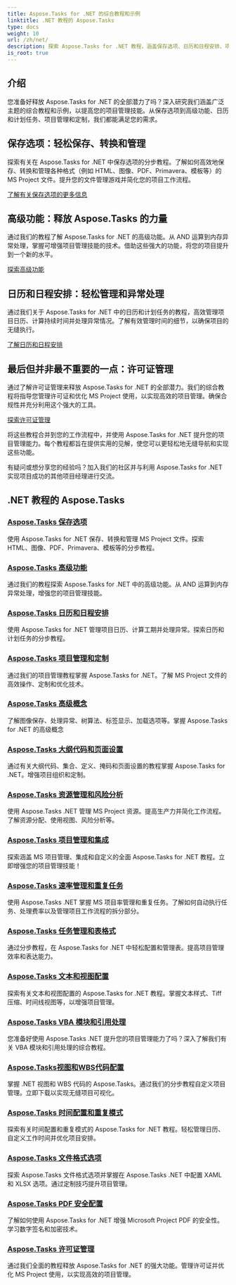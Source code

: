 ```yaml
---
title: Aspose.Tasks for .NET 的综合教程和示例
linktitle: .NET 教程的 Aspose.Tasks
type: docs
weight: 10
url: /zh/net/
description: 探索 Aspose.Tasks for .NET 教程，涵盖保存选项、日历和日程安排、项目管理等。提高您的项目管理技能。
is_root: true
---
```

## 介绍

您准备好释放 Aspose.Tasks for .NET 的全部潜力了吗？深入研究我们涵盖广泛主题的综合教程和示例，以提高您的项目管理技能。从保存选项到高级功能、日历和计划任务、项目管理和定制，我们都能满足您的需求。

## 保存选项：轻松保存、转换和管理 
探索有关在 Aspose.Tasks for .NET 中保存选项的分步教程。了解如何高效地保存、转换和管理各种格式（例如 HTML、图像、PDF、Primavera、模板等）的 MS Project 文件。提升您的文件管理游戏并简化您的项目工作流程。

[了解有关保存选项的更多信息](./saving-options/)

##  高级功能：释放 Aspose.Tasks 的力量 
通过我们的教程了解 Aspose.Tasks for .NET 的高级功能。从 AND 运算到内存异常处理，掌握可增强项目管理技能的技术。借助这些强大的功能，将您的项目提升到一个新的水平。

[探索高级功能](./advanced-features/)

##  日历和日程安排：轻松管理和异常处理 
通过我们关于 Aspose.Tasks for .NET 中的日历和计划任务的教程，高效管理项目日历、计算持续时间并处理异常情况。了解有效管理时间的细节，以确保项目的无缝执行。

[了解日历和日程安排](./calendar-scheduling/)


##  最后但并非最不重要的一点：许可证管理 
通过了解许可证管理来释放 Aspose.Tasks for .NET 的全部潜力。我们的综合教程将指导您管理许可证和优化 MS Project 使用，以实现高效的项目管理。确保合规性并充分利用这个强大的工具。

[探索许可证管理](./license-management/)


将这些教程合并到您的工作流程中，并使用 Aspose.Tasks for .NET 提升您的项目管理能力。每个教程都旨在提供实用的见解，使您可以更轻松地无缝导航和实现这些功能。

有疑问或想分享您的经验吗？加入我们的社区并与利用 Aspose.Tasks for .NET 实现项目成功的其他项目经理进行交流。

## .NET 教程的 Aspose.Tasks
### [Aspose.Tasks 保存选项](./saving-options/)
使用 Aspose.Tasks for .NET 保存、转换和管理 MS Project 文件。探索 HTML、图像、PDF、Primavera、模板等的分步教程。
### [Aspose.Tasks 高级功能](./advanced-features/)
通过我们的教程探索 Aspose.Tasks for .NET 中的高级功能。从 AND 运算到内存异常处理，增强您的项目管理技能。
### [Aspose.Tasks 日历和日程安排](./calendar-scheduling/)
使用 Aspose.Tasks for .NET 管理项目日历、计算工期并处理异常。探索日历和计划任务的分步教程。
### [Aspose.Tasks 项目管理和定制](./tasks-project-management/)
通过我们的项目管理教程掌握 Aspose.Tasks for .NET。了解 MS Project 文件的高效操作、定制和优化技术。
### [Aspose.Tasks 高级概念](./advanced-concepts/)
了解图像保存、处理异常、树算法、标签显示、加载选项等。掌握 Aspose.Tasks for .NET 的高级概念
### [Aspose.Tasks 大纲代码和页面设置](./outline-code-page-settings/)
通过有关大纲代码、集合、定义、掩码和页面设置的教程掌握 Aspose.Tasks for .NET。增强项目组织和定制。
### [Aspose.Tasks 资源管理和风险分析](./resource-risk-analysis/)
使用 Aspose.Tasks .NET 管理 MS Project 资源。提高生产力并简化工作流程。了解资源分配、使用视图、风险分析等。
### [Aspose.Tasks 项目管理和集成](./project-management-integration/)
探索涵盖 MS 项目管理、集成和自定义的全面 Aspose.Tasks for .NET 教程。立即增强您的项目管理技能！
### [Aspose.Tasks 速率管理和重复任务](./rate-recurring-tasks/)
使用 Aspose.Tasks .NET 掌握 MS 项目率管理和重复任务。了解如何自动执行任务、处理费率以及管理项目工作流程的拆分部分。
### [Aspose.Tasks 任务管理和表格式](./task-table-management/)
通过分步教程，在 Aspose.Tasks for .NET 中轻松配置和管理表。提高项目管理效率和表达能力。
### [Aspose.Tasks 文本和视图配置](./text-view-configuration/)
探索有关文本和视图配置的 Aspose.Tasks for .NET 教程。掌握文本样式、Tiff 压缩、时间线视图等，以增强项目管理。
### [Aspose.Tasks VBA 模块和引用处理](./vba-module-reference/)
您准备好使用 Aspose.Tasks .NET 提升您的项目管理能力了吗？深入了解我们有关 VBA 模块和引用处理的综合教程。
### [Aspose.Tasks视图和WBS代码配置](./view-wbs-code-configuration/)
掌握 .NET 视图和 WBS 代码的 Aspose.Tasks。通过我们的分步教程自定义项目管理。立即下载以实现无缝项目可视化。
### [Aspose.Tasks 时间配置和重复模式](./time-recurrence-configuration/)
探索有关时间配置和重复模式的 Aspose.Tasks for .NET 教程。轻松管理日历、自定义工作时间并优化项目安排。
### [Aspose.Tasks 文件格式选项](./file-format-options/)
探索 Aspose.Tasks 文件格式选项并掌握在 Aspose.Tasks .NET 中配置 XAML 和 XLSX 选项。通过定制技巧提升项目管理。
### [Aspose.Tasks PDF 安全配置](./pdf-security-configuration/)
了解如何使用 Aspose.Tasks for .NET 增强 Microsoft Project PDF 的安全性。学习数字签名和加密技术。
### [Aspose.Tasks 许可证管理](./license-management/)
通过我们全面的教程释放 Aspose.Tasks for .NET 的强大功能。管理许可证并优化 MS Project 使用，以实现高效的项目管理。